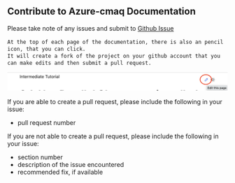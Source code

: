 ## Contribute to Azure-cmaq Documentation

Please take note of any issues and submit to <a href="https://github.com/lizadams/cyclecloud-cmaq/issues">Github Issue</a>

```{note}
At the top of each page of the documentation, there is also an pencil icon, that you can click.
It will create a fork of the project on your github account that you can make edits and then submit a pull request.
```
![Figure with Pencil: Edit this Page Icon](./Edit_this_page_icon.png)

If you are able to create a pull request, please include the following in your issue:

* pull request number

If you are not able to create a pull request, please include the following in your issue:

* section number
* description of the issue encountered
* recommended fix, if available



